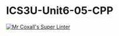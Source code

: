 # ICS3U-Unit6-05-CPP

[![Mr Coxall's Super Linter](https://github.com/venika-sem/ICS3U-Unit6-05-CPP/workflows/Mr%20Coxall's%20Super%20Linter/badge.svg)](https://github.com/venika-sem/ICS3U-Unit6-05-CPP/actions/)
